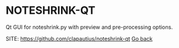 # NOTESHRINK-QT

 Qt GUI for noteshrink.py with preview and pre-processing options.

 SITE: https://github.com/clapautius/noteshrink-qt
 [Go back](https://portable-linux-apps.github.io/apps.html)
